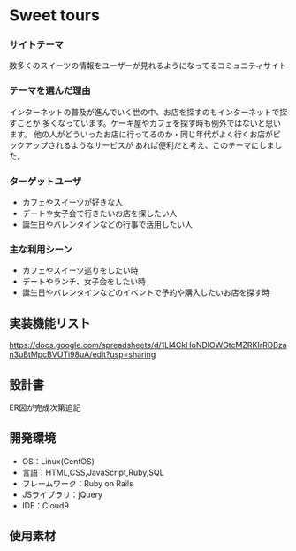 # Sweet tours

### サイトテーマ
数多くのスイーツの情報をユーザーが見れるようになってるコミュニティサイト

### テーマを選んだ理由
インターネットの普及が進んでいく世の中、お店を探すのもインターネットで探すことが
多くなっています。ケーキ屋やカフェを探す時も例外ではないと思います。
他の人がどういったお店に行ってるのか・同じ年代がよく行くお店がピックアップされるようなサービスが
あれば便利だと考え、このテーマにしました。

### ターゲットユーザ
* カフェやスイーツが好きな人
* デートや女子会で行きたいお店を探したい人
* 誕生日やバレンタインなどの行事で活用したい人

### 主な利用シーン
* カフェやスイーツ巡りをしたい時
* デートやランチ、女子会をしたい時
* 誕生日やバレンタインなどのイベントで予約や購入したいお店を探す時

## 実装機能リスト
https://docs.google.com/spreadsheets/d/1Ll4CkHoNDlOWGtcMZRKIrRDBzan3uBtMpcBVUTi98uA/edit?usp=sharing

## 設計書
ER図が完成次第追記

## 開発環境
- OS：Linux(CentOS)
- 言語：HTML,CSS,JavaScript,Ruby,SQL
- フレームワーク：Ruby on Rails
- JSライブラリ：jQuery
- IDE：Cloud9

## 使用素材